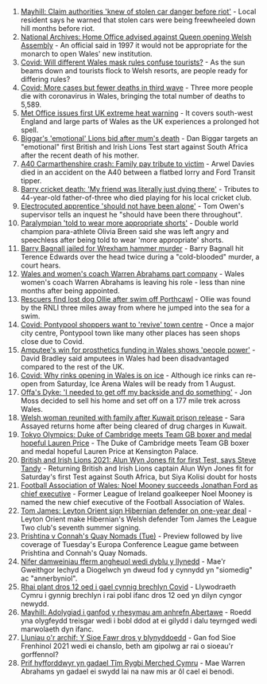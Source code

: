 1. [Mayhill: Claim authorities 'knew of stolen car danger before riot'](https://www.bbc.co.uk/news/uk-wales-57895356) - Local resident says he warned that stolen cars were being freewheeled down hill months before riot.
2. [National Archives: Home Office advised against Queen opening Welsh Assembly](https://www.bbc.co.uk/news/uk-wales-politics-57889463) - An official said in 1997 it would not be appropriate for the monarch to open Wales' new institution.
3. [Covid: Will different Wales mask rules confuse tourists?](https://www.bbc.co.uk/news/uk-wales-57894111) - As the sun beams down and tourists flock to Welsh resorts, are people ready for differing rules?
4. [Covid: More cases but fewer deaths in third wave](https://www.bbc.co.uk/news/uk-wales-57896047) - Three more people die with coronavirus in Wales, bringing the total number of deaths to 5,589.
5. [Met Office issues first UK extreme heat warning](https://www.bbc.co.uk/news/uk-57893385) - It covers south-west England and large parts of Wales as the UK experiences a prolonged hot spell.
6. [Biggar's 'emotional' Lions bid after mum's death](https://www.bbc.co.uk/sport/rugby-union/57888359) - Dan Biggar targets an "emotional" first British and Irish Lions Test start against South Africa after the recent death of his mother.
7. [A40 Carmarthenshire crash: Family pay tribute to victim](https://www.bbc.co.uk/news/uk-wales-57892924) - Arwel Davies died in an accident on the A40 between a flatbed lorry and Ford Transit tipper.
8. [Barry cricket death: 'My friend was literally just dying there'](https://www.bbc.co.uk/news/uk-wales-57892928) - Tributes to 44-year-old father-of-three who died playing for his local cricket club.
9. [Electrocuted apprentice 'should not have been alone'](https://www.bbc.co.uk/news/uk-wales-57893766) - Tom Owen's supervisor tells an inquest he "should have been there throughout".
10. [Paralympian 'told to wear more appropriate shorts'](https://www.bbc.co.uk/sport/disability-sport/57887715) - Double world champion para-athlete Olivia Breen said she was left angry and speechless after being told to wear 'more appropriate' shorts.
11. [Barry Bagnall jailed for Wrexham hammer murder](https://www.bbc.co.uk/news/uk-wales-57880625) - Barry Bagnall hit Terence Edwards over the head twice during a "cold-blooded" murder, a court hears.
12. [Wales and women's coach Warren Abrahams part company](https://www.bbc.co.uk/sport/rugby-union/57892272) - Wales women's coach Warren Abrahams is leaving his role - less than nine months after being appointed.
13. [Rescuers find lost dog Ollie after swim off Porthcawl](https://www.bbc.co.uk/news/uk-wales-57880619) - Ollie was found by the RNLI three miles away from where he jumped into the sea for a swim.
14. [Covid: Pontypool shoppers want to 'revive' town centre](https://www.bbc.co.uk/news/uk-wales-57870128) - Once a major city centre, Pontypool town like many other places has seen shops close due to Covid.
15. [Amputee's win for prosthetics funding in Wales shows 'people power'](https://www.bbc.co.uk/news/uk-wales-57866765) - David Bradley said amputees in Wales had been disadvantaged compared to the rest of the UK.
16. [Covid: Why rinks opening in Wales is on ice](https://www.bbc.co.uk/news/uk-wales-57866643) - Although ice rinks can re-open from Saturday, Ice Arena Wales will be ready from 1 August.
17. [Offa's Dyke: 'I needed to get off my backside and do something'](https://www.bbc.co.uk/news/uk-wales-57854826) - Jon Moss decided to sell his home and set off on a 177 mile trek across Wales.
18. [Welsh woman reunited with family after Kuwait prison release](https://www.bbc.co.uk/news/uk-wales-57855353) - Sara Assayed returns home after being cleared of drug charges in Kuwait.
19. [Tokyo Olympics: Duke of Cambridge meets Team GB boxer and medal hopeful Lauren Price](https://www.bbc.co.uk/sport/av/olympics/57876234) - The Duke of Cambridge meets Team GB boxer and medal hopeful Lauren Price at Kensington Palace.
20. [British and Irish Lions 2021: Alun Wyn Jones fit for first Test, says Steve Tandy](https://www.bbc.co.uk/sport/rugby-union/57888115) - Returning British and Irish Lions captain Alun Wyn Jones fit for Saturday's first Test against South Africa, but Siya Kolisi doubt for hosts
21. [Football Association of Wales: Noel Mooney succeeds Jonathan Ford as chief executive](https://www.bbc.co.uk/sport/football/57890781) - Former League of Ireland goalkeeper Noel Mooney is named the new chief executive of the Football Association of Wales.
22. [Tom James: Leyton Orient sign Hibernian defender on one-year deal](https://www.bbc.co.uk/sport/football/57896198) - Leyton Orient make Hibernian's Welsh defender Tom James the League Two club's seventh summer signing.
23. [Prishtina v Connah's Quay Nomads (Tue)](https://www.bbc.co.uk/sport/football/57891008) - Preview followed by live coverage of Tuesday's Europa Conference League game between Prishtina and Connah's Quay Nomads.
24. [Nifer damweiniau fferm angheuol wedi dyblu y llynedd](https://www.bbc.co.uk/newyddion/57892734) - Mae'r Gweithgor Iechyd a Diogelwch yn dweud fod y cynnydd yn "siomedig" ac "annerbyniol".
25. [Rhai plant dros 12 oed i gael cynnig brechlyn Covid](https://www.bbc.co.uk/newyddion/57892802) - Llywodraeth Cymru i gynnig brechlyn i rai pobl ifanc dros 12 oed yn dilyn cyngor newydd.
26. [Mayhill: Adolygiad i ganfod y rhesymau am anhrefn Abertawe](https://www.bbc.co.uk/newyddion/57890692) - Roedd yna olygfeydd treisgar wedi i bobl ddod at ei gilydd i dalu teyrnged wedi marwolaeth dyn ifanc.
27. [Lluniau o'r archif: Y Sioe Fawr dros y blynyddoedd](https://www.bbc.co.uk/newyddion/57837159) - Gan fod Sioe Frenhinol 2021 wedi ei chanslo, beth am gipolwg ar rai o sioeau'r gorffennol?
28. [Prif hyfforddwyr yn gadael Tîm Rygbi Merched Cymru](https://www.bbc.co.uk/newyddion/57892737) - Mae Warren Abrahams yn gadael ei swydd lai na naw mis ar ôl cael ei benodi.
